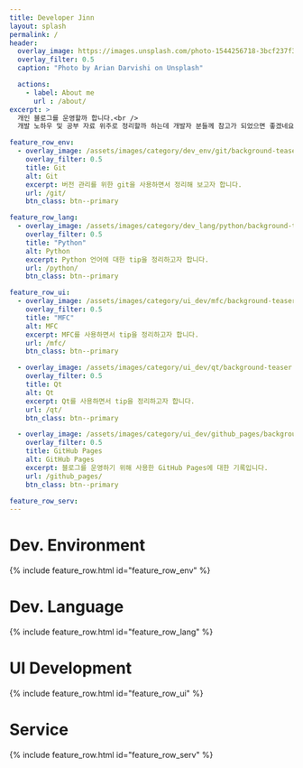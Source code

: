 ```yaml
---
title: Developer Jinn
layout: splash
permalink: /
header:
  overlay_image: https://images.unsplash.com/photo-1544256718-3bcf237f3974?ixlib=rb-1.2.1&ixid=eyJhcHBfaWQiOjEyMDd9&auto=format&fit=crop&w=1024&q=80
  overlay_filter: 0.5
  caption: "Photo by Arian Darvishi on Unsplash"

  actions:
    - label: About me
      url : /about/
excerpt: >
  개인 블로그를 운영할까 합니다.<br />
  개발 노하우 및 공부 자료 위주로 정리할까 하는데 개발자 분들께 참고가 되었으면 좋겠네요.<br />

feature_row_env:
  - overlay_image: /assets/images/category/dev_env/git/background-teaser.png
    overlay_filter: 0.5
    title: Git
    alt: Git
    excerpt: 버전 관리를 위한 git을 사용하면서 정리해 보고자 합니다.
    url: /git/
    btn_class: btn--primary

feature_row_lang:
  - overlay_image: /assets/images/category/dev_lang/python/background-teaser.png
    overlay_filter: 0.5
    title: "Python"
    alt: Python
    excerpt: Python 언어에 대한 tip을 정리하고자 합니다.
    url: /python/
    btn_class: btn--primary

feature_row_ui:
  - overlay_image: /assets/images/category/ui_dev/mfc/background-teaser.png
    overlay_filter: 0.5
    title: "MFC"
    alt: MFC
    excerpt: MFC를 사용하면서 tip을 정리하고자 합니다.
    url: /mfc/
    btn_class: btn--primary

  - overlay_image: /assets/images/category/ui_dev/qt/background-teaser.png
    overlay_filter: 0.5
    title: Qt
    alt: Qt
    excerpt: Qt를 사용하면서 tip을 정리하고자 합니다.
    url: /qt/
    btn_class: btn--primary

  - overlay_image: /assets/images/category/ui_dev/github_pages/background-teaser.png
    overlay_filter: 0.5
    title: GitHub Pages
    alt: GitHub Pages
    excerpt: 블로그를 운영하기 위해 사용한 GitHub Pages에 대한 기록입니다.
    url: /github_pages/
    btn_class: btn--primary

feature_row_serv:
---
```


# Dev. Environment
{% include feature_row.html id="feature_row_env" %}

# Dev. Language
{% include feature_row.html id="feature_row_lang" %}

# UI Development
{% include feature_row.html id="feature_row_ui" %}

# Service
{% include feature_row.html id="feature_row_serv" %}
